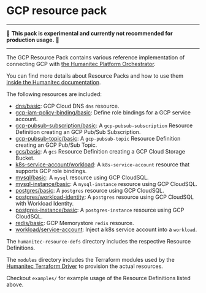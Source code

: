 # GCP resource pack

---

:construction: __This pack is experimental and currently not recommended for production usage.__ :construction:

---

The GCP Resource Pack contains various reference implementation of connecting GCP with [the Humanitec Platform Orchestrator](https://developer.humanitec.com/platform-orchestrator/overview/).

You can find more details about Resource Packs and how to use them [inside the Humanitec documentation](https://developer.humanitec.com/platform-orchestrator/resources/resource-packs/).

The following resources are included:

* [dns/basic](./humanitec-resource-defs/dns/basic): GCP Cloud DNS `dns` resource.
* [gcp-iam-policy-binding/basic](./humanitec-resource-defs/gcp-iam-policy-binding/basic): Define role bindings for a GCP service account.
* [gcp-pubsub-subscription/basic](./humanitec-resource-defs/gcp-pubsub-subscription/basic): A `gcp-pubsub-subscription` Resource Definition creating an GCP Pub/Sub Subscription.
* [gcp-pubsub-topic/basic](./humanitec-resource-defs/gcp-pubsub-topic/basic): A `gcp-pubsub-topic` Resource Definition creating an GCP Pub/Sub Topic.
* [gcs/basic](./humanitec-resource-defs/gcs/basic): A `gcs` Resource Definition creating a GCP Cloud Storage Bucket.
* [k8s-service-account/workload](./humanitec-resource-defs/k8s-service-account/workload): A `k8s-service-account` resource that supports GCP role bindings.
* [mysql/basic](./humanitec-resource-defs/mysql/basic): A `mysql` resource using GCP CloudSQL.
* [mysql-instance/basic](./humanitec-resource-defs/mysql-instance/basic): A `mysql-instance` resource using GCP CloudSQL.
* [postgres/basic](./humanitec-resource-defs/postgres/basic): A `postgres` resource using GCP CloudSQL.
* [postgres/workload-identity](./humanitec-resource-defs/postgres/workload-identity): A `postgres` resource using GCP CloudSQL with Workload Identity.
* [postgres-instance/basic](./humanitec-resource-defs/postgres-instance/basic): A `postgres-instance` resource using GCP CloudSQL.
* [redis/basic](./humanitec-resource-defs/redis/basic): GCP Memorystore `redis` resource.
* [workload/service-account](./humanitec-resource-defs/workload/service-account): Inject a k8s service account into a `workload`.

The `humanitec-resource-defs` directory includes the respective Resource Definitions.

The `modules` directory includes the Terraform modules used by the [Humanitec Terraform Driver](https://developer.humanitec.com/integration-and-extensions/drivers/generic-drivers/terraform/) to provision the actual resources.

Checkout `examples/` for example usage of the Resource Definitions listed above.

